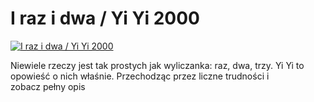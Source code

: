 I raz i dwa / Yi Yi 2000 
=============
[![I raz i dwa / Yi Yi 2000 ](http://vidos.pl/images/player.gif)](http://vidos.pl/i-raz-i-dwa-yi-yi-2000)

 Niewiele rzeczy jest tak prostych jak wyliczanka: raz, dwa, trzy. Yi Yi to opowieść o nich właśnie. Przechodząc przez liczne trudności i zobacz pełny opis
